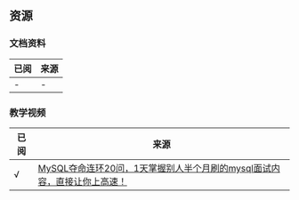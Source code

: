 ## 资源

### 文档资料

| 已阅  | 来源  |
|-----|-----|
| -   | -   |

### 教学视频

| 已阅  | 来源                                                                                        |
|-----|-------------------------------------------------------------------------------------------|
| √   | [MySQL夺命连环20问，1天掌握别人半个月刷的mysql面试内容，直接让你上高速！](https://www.bilibili.com/video/BV1Ys4y1J7iY) |

